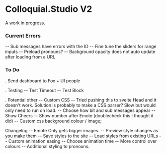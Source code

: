 # Colloquial.Studio V2

A work in progress.

### Current Errors

-- Sub messages have errors with the ID
-- Fine tune the sliders for range inputs
-- Preload pronouns?
-- Background opacity does not auto update after loading from a URL

### To Do

. Send dashboard to Fox + UI people

. Testing
-- Test Timeout
-- Test Block

. Potential other
-- Custom CSS
-- Tried pushing this to svelte Head and it doesn't work. Solution is probably to make a CSS parser? Slow but would only need to run on load.
-- Choose how bit and sub messages appear
-- Show Cheers
-- Show number after Emote (doublecheck this I thought it did)
-- Custom css background colour / image;

Changelog
-- Emote Only gets bigger images.
-- Preview style changes as you make them
-- Save styles to the site
-- Load styles from existing URLs
-- Custom animation easing
-- Choose animation time
-- More control over colours
-- Additional styling to pronouns.

